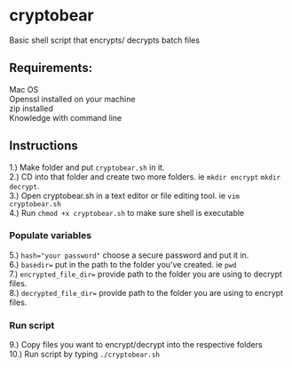 # cryptobear
Basic shell script that encrypts/ decrypts batch files

## Requirements:

Mac OS  
Openssl installed on your machine  
zip installed  
Knowledge with command line  

## Instructions

1.) Make folder and put `cryptobear.sh` in it.  
2.) CD into that folder and create two more folders. ie `mkdir encrypt` `mkdir decrypt`.  
3.) Open cryptobear.sh in a text editor or file editing tool. ie `vim cryptobear.sh`  
4.) Run `chmod +x cryptobear.sh` to make sure shell is executable  

### Populate variables
5.) `hash="your password"` choose a secure password and put it in.  
6.) `basedir=` put in the path to the folder you've created. ie `pwd`  
7.) `encrypted_file_dir=` provide path to the folder you are using to decrypt files.  
8.) `decrypted_file_dir=` provide path to the folder you are using to encrypt files.  

### Run script
9.) Copy files you want to encrypt/decrypt into the respective folders  
10.) Run script by typing `./cryptobear.sh`  
